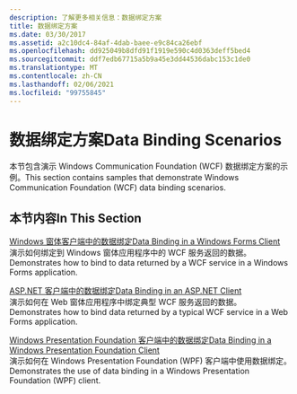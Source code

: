 ```yaml
---
description: 了解更多相关信息：数据绑定方案
title: 数据绑定方案
ms.date: 03/30/2017
ms.assetid: a2c10dc4-84af-4dab-baee-e9c84ca26ebf
ms.openlocfilehash: dd925049b8dfd91f1919e590c4d0363deff5bed4
ms.sourcegitcommit: ddf7edb67715a5b9a45e3dd44536dabc153c1de0
ms.translationtype: MT
ms.contentlocale: zh-CN
ms.lasthandoff: 02/06/2021
ms.locfileid: "99755845"
---
```

# <a name="data-binding-scenarios"></a><span data-ttu-id="e685a-103">数据绑定方案</span><span class="sxs-lookup"><span data-stu-id="e685a-103">Data Binding Scenarios</span></span>

<span data-ttu-id="e685a-104">本节包含演示 Windows Communication Foundation (WCF) 数据绑定方案的示例。</span><span class="sxs-lookup"><span data-stu-id="e685a-104">This section contains samples that demonstrate Windows Communication Foundation (WCF) data binding scenarios.</span></span>  
  
## <a name="in-this-section"></a><span data-ttu-id="e685a-105">本节内容</span><span class="sxs-lookup"><span data-stu-id="e685a-105">In This Section</span></span>  

 [<span data-ttu-id="e685a-106">Windows 窗体客户端中的数据绑定</span><span class="sxs-lookup"><span data-stu-id="e685a-106">Data Binding in a Windows Forms Client</span></span>](data-binding-in-a-windows-forms-client.md)  
 <span data-ttu-id="e685a-107">演示如何绑定到 Windows 窗体应用程序中的 WCF 服务返回的数据。</span><span class="sxs-lookup"><span data-stu-id="e685a-107">Demonstrates how to bind to data returned by a WCF service in a Windows Forms application.</span></span>  
  
 [<span data-ttu-id="e685a-108">ASP.NET 客户端中的数据绑定</span><span class="sxs-lookup"><span data-stu-id="e685a-108">Data Binding in an ASP.NET Client</span></span>](data-binding-in-an-aspnet-client.md)  
 <span data-ttu-id="e685a-109">演示如何在 Web 窗体应用程序中绑定典型 WCF 服务返回的数据。</span><span class="sxs-lookup"><span data-stu-id="e685a-109">Demonstrates how to bind data returned by a typical WCF service in a Web Forms application.</span></span>  
  
 [<span data-ttu-id="e685a-110">Windows Presentation Foundation 客户端中的数据绑定</span><span class="sxs-lookup"><span data-stu-id="e685a-110">Data Binding in a Windows Presentation Foundation Client</span></span>](data-binding-in-a-wpf-client.md)  
 <span data-ttu-id="e685a-111">演示如何在 Windows Presentation Foundation (WPF) 客户端中使用数据绑定。</span><span class="sxs-lookup"><span data-stu-id="e685a-111">Demonstrates the use of data binding in a Windows Presentation Foundation (WPF) client.</span></span>

